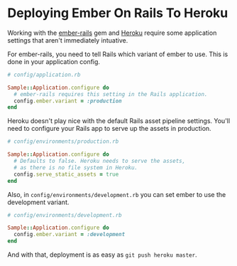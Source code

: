 <template data-parse>2013-06-20 #noIndex</template>

# Deploying Ember On Rails To Heroku

Working with the [ember-rails][] gem and [Heroku][] require some application settings that aren't immediately intuative.

For ember-rails, you need to tell Rails which variant of ember to use. This is done in your application config.

```ruby
# config/application.rb

Sample::Application.configure do
  # ember-rails requires this setting in the Rails application.
  config.ember.variant = :production
end
```

Heroku doesn't play nice with the default Rails asset pipeline settings. You'll need to configure your Rails app to serve up the assets in production.

```ruby
# config/environments/production.rb

Sample::Application.configure do
  # Defaults to false. Heroku needs to serve the assets,
  # as there is no file system in Heroku.
  config.serve_static_assets = true
end
```

Also, in `config/environments/development.rb` you can set ember to use the development variant.

```ruby
# config/environments/development.rb

Sample::Application.configure do
  config.ember.variant = :development
end
```

And with that, deployment is as easy as `git push heroku master`.

[ember-rails]: https://github.com/emberjs/ember-rails
[heroku]: https://www.heroku.com/